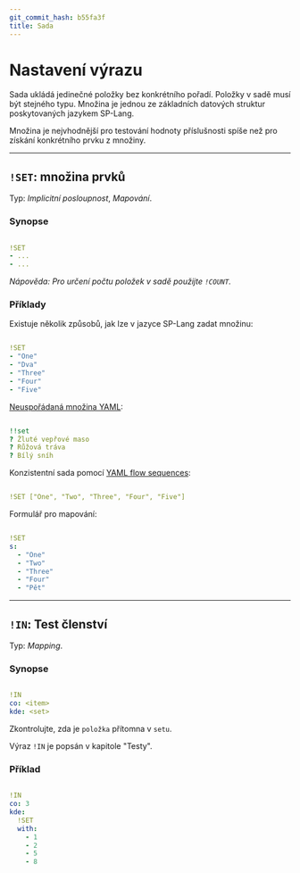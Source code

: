```yaml
---
git_commit_hash: b55fa3f
title: Sada
---
```


# Nastavení výrazu


Sada ukládá jedinečné položky bez konkrétního pořadí.
Položky v sadě musí být stejného typu.
Množina je jednou ze základních datových struktur poskytovaných jazykem SP-Lang.

Množina je nejvhodnější pro testování hodnoty příslušnosti spíše než pro získání konkrétního prvku z množiny.

--- 

## `!SET`: množina prvků 

Typ:  _Implicitní posloupnost_, _Mapování_.

### Synopse
```yaml

!SET
- ...
- ...
```

_Nápověda: Pro určení počtu položek v sadě použijte `!COUNT`._


### Příklady

Existuje několik způsobů, jak lze v jazyce SP-Lang zadat množinu:
```yaml

!SET
- "One"
- "Dva"
- "Three"
- "Four"
- "Five"
```


[Neuspořádaná množina YAML](https://yaml.org/spec/1.2.2/#example-unordered-sets):
```yaml

!!set
? Žluté vepřové maso
? Růžová tráva
? Bílý sníh
```


Konzistentní sada pomocí [YAML flow sequences](https://yaml.org/spec/1.2.2/#741-flow-sequences):
```yaml

!SET ["One", "Two", "Three", "Four", "Five"]
```


Formulář pro mapování:
```yaml

!SET
s:
  - "One"
  - "Two"
  - "Three"
  - "Four"
  - "Pět"
```


--- 

## `!IN`: Test členství 

Typ: _Mapping_.

### Synopse
```yaml

!IN
co: <item>
kde: <set>
```

Zkontrolujte, zda je `položka` přítomna v `setu`.

Výraz `!IN` je popsán v kapitole "Testy".

### Příklad
```yaml

!IN
co: 3
kde:
  !SET
  with:
    - 1
    - 2
    - 5
    - 8 
```
